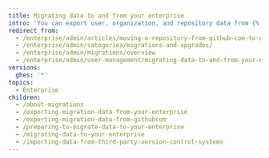 ```yaml
---
title: Migrating data to and from your enterprise
intro: 'You can export user, organization, and repository data from {% data variables.product.prodname_ghe_server %} or {% data variables.product.prodname_dotcom_the_website %}, then import that data into {% data variables.product.product_location %}.'
redirect_from:
  - /enterprise/admin/articles/moving-a-repository-from-github-com-to-github-enterprise/
  - /enterprise/admin/categories/migrations-and-upgrades/
  - /enterprise/admin/migrations/overview
  - /enterprise/admin/user-management/migrating-data-to-and-from-your-enterprise
versions:
  ghes: '*'
topics:
  - Enterprise
children:
  - /about-migrations
  - /exporting-migration-data-from-your-enterprise
  - /exporting-migration-data-from-githubcom
  - /preparing-to-migrate-data-to-your-enterprise
  - /migrating-data-to-your-enterprise
  - /importing-data-from-third-party-version-control-systems
---
```


